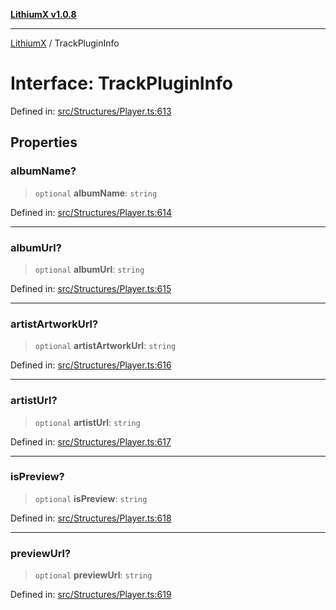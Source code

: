 [**LithiumX v1.0.8**](../README.md)

***

[LithiumX](../globals.md) / TrackPluginInfo

# Interface: TrackPluginInfo

Defined in: [src/Structures/Player.ts:613](https://github.com/anantix-network/LithiumX/blob/6d83bed841f7c0d8766531c5310768bcb05e7f91/src/Structures/Player.ts#L613)

## Properties

### albumName?

> `optional` **albumName**: `string`

Defined in: [src/Structures/Player.ts:614](https://github.com/anantix-network/LithiumX/blob/6d83bed841f7c0d8766531c5310768bcb05e7f91/src/Structures/Player.ts#L614)

***

### albumUrl?

> `optional` **albumUrl**: `string`

Defined in: [src/Structures/Player.ts:615](https://github.com/anantix-network/LithiumX/blob/6d83bed841f7c0d8766531c5310768bcb05e7f91/src/Structures/Player.ts#L615)

***

### artistArtworkUrl?

> `optional` **artistArtworkUrl**: `string`

Defined in: [src/Structures/Player.ts:616](https://github.com/anantix-network/LithiumX/blob/6d83bed841f7c0d8766531c5310768bcb05e7f91/src/Structures/Player.ts#L616)

***

### artistUrl?

> `optional` **artistUrl**: `string`

Defined in: [src/Structures/Player.ts:617](https://github.com/anantix-network/LithiumX/blob/6d83bed841f7c0d8766531c5310768bcb05e7f91/src/Structures/Player.ts#L617)

***

### isPreview?

> `optional` **isPreview**: `string`

Defined in: [src/Structures/Player.ts:618](https://github.com/anantix-network/LithiumX/blob/6d83bed841f7c0d8766531c5310768bcb05e7f91/src/Structures/Player.ts#L618)

***

### previewUrl?

> `optional` **previewUrl**: `string`

Defined in: [src/Structures/Player.ts:619](https://github.com/anantix-network/LithiumX/blob/6d83bed841f7c0d8766531c5310768bcb05e7f91/src/Structures/Player.ts#L619)
